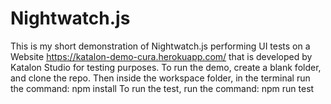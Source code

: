 # Nightwatch.js
This is my short demonstration of Nightwatch.js performing UI tests on a Website https://katalon-demo-cura.herokuapp.com/ that is developed by Katalon Studio for testing purposes.
To run the demo, create a blank folder, and clone the repo.
Then inside the workspace folder, in the terminal run the command: npm install
To run the test, run the command: npm run test

